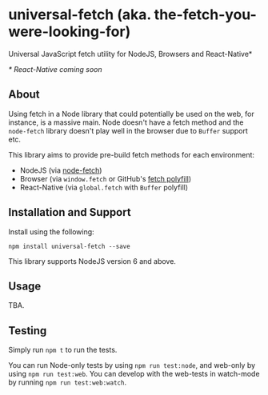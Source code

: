# universal-fetch (aka. the-fetch-you-were-looking-for)
Universal JavaScript fetch utility for NodeJS, Browsers and React-Native*

_* React-Native coming soon_

## About

Using fetch in a Node library that could potentially be used on the web, for instance, is a massive main. Node doesn't have a fetch method and the `node-fetch` library doesn't play well in the browser due to `Buffer` support etc.

This library aims to provide pre-build fetch methods for each environment:

 * NodeJS (via [node-fetch](https://github.com/bitinn/node-fetch))
 * Browser (via `window.fetch` or GitHub's [fetch polyfill](https://github.com/github/fetch))
 * React-Native (via `global.fetch` with `Buffer` polyfill)

## Installation and Support

Install using the following:

```shell
npm install universal-fetch --save
```

This library supports NodeJS version 6 and above.

## Usage

TBA.

## Testing

Simply run `npm t` to run the tests.

You can run Node-only tests by using `npm run test:node`, and web-only by using `npm run test:web`. You can develop with the web-tests in watch-mode by running `npm run test:web:watch`.

